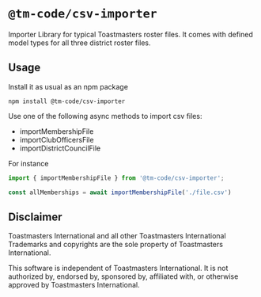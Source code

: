 # `@tm-code/csv-importer`
Importer Library for typical Toastmasters roster files. It comes with defined model types for all three district roster files.

## Usage
Install it as usual as an npm package

```shell
npm install @tm-code/csv-importer
```

Use one of the following async methods to import csv files:

* importMembershipFile
* importClubOfficersFile
* importDistrictCouncilFile

For instance

```typescript
import { importMembershipFile } from '@tm-code/csv-importer';

const allMemberships = await importMembershipFile('./file.csv')
```
  

## Disclaimer
Toastmasters International and all other Toastmasters International Trademarks and copyrights are the sole property of Toastmasters International.

This software is independent of Toastmasters International. It is not authorized by, endorsed by, sponsored by, affiliated with, or otherwise approved by Toastmasters International.